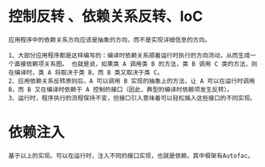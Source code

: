 # 控制反转 、依赖关系反转、IoC

    应用程序中的依赖关系方向应该是抽象的方向，而不是实现详细信息的方向。 

    1、大部分应用程序都是这样编写的：编译时依赖关系顺着运行时执行的方向流动，从而生成一个直接依赖项关系图。 也就是说，如果类 A 调用类 B 的方法，类 B 调用 C 类的方法，则在编译时，类 A 将取决于类 B，而 B 类又取决于类 C。
    2、应用依赖关系反转原则后，A 可以调用 B 实现的抽象上的方法，让 A 可以在运行时调用 B，而 B 又在编译时依赖于 A 控制的接口（因此，典型的编译时依赖项发生反转）。 
    3、运行时，程序执行的流程保持不变，但接口引入意味着可以轻松插入这些接口的不同实现。

# 依赖注入

    基于以上的实现。可以在运行时，注入不同的接口实现，也就是依赖。其中框架有Autofac。